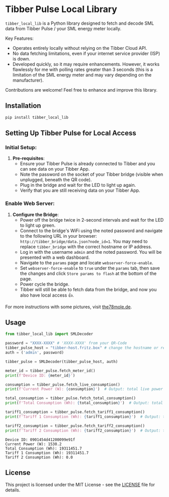 
# Tibber Pulse Local Library

`tibber_local_lib` is a Python library designed to fetch and decode SML data from Tibber Pulse / your SML energy meter locally.

Key Features:
- Operates entirely locally without relying on the Tibber Cloud API.
- No data fetching limitations, even if your internet service provider (ISP) is down.
- Developed quickly, so it may require enhancements. However, it works flawlessly for me with polling rates greater than 3 seconds (this is a limitation of the SML energy meter and may vary depending on the manufacturer).

Contributions are welcome! Feel free to enhance and improve this library.

## Installation

```sh
pip install tibber_local_lib
```

## Setting Up Tibber Pulse for Local Access

### Initial Setup:

1. **Pre-requisites**:
   - Ensure your Tibber Pulse is already connected to Tibber and you can see data on your Tibber App.
   - Note the password on the socket of your Tibber bridge (visible when unplugged, beneath the QR code).
   - Plug in the bridge and wait for the LED to light up again.
   - Verify that you are still receiving data on your Tibber App.

### Enable Web Server:

1. **Configure the Bridge**:
   - Power off the bridge twice in 2-second intervals and wait for the LED to light up green.
   - Connect to the bridge's WiFi using the noted password and navigate to the following URL in your browser: `http://tibber_bridge/data.json?node_id=1`. You may need to replace `tibber_bridge` with the correct hostname or IP address.
   - Log in with the username `admin` and the noted password. You will be presented with a web dashboard.
   - Navigate to the `params` page and locate `webserver-force-enable`.
   - Set `webserver-force-enable` to `true` under the `params` tab, then save the changes and click `Store params to flash` at the bottom of the page.
   - Power cycle the bridge.
   - Tibber will still be able to fetch data from the bridge, and now you also have local access 👍.

For more instructions with some pictures, visit [the78mole.de](https://the78mole.de/doing-the-undone-decoding-sml-or-hacking-the-tibber-raw-data).

## Usage

```python
from tibber_local_lib import SMLDecoder

password = "XXXX-XXXX" # 'XXXX-XXXX' from your QR-Code
tibber_pulse_host = "tibber-host.fritz.box" # change the hostname or replace it with your IP
auth = ('admin', password)

tibber_pulse = SMLDecoder(tibber_pulse_host, auth)

meter_id = tibber_pulse.fetch_meter_id()
print(f'Device ID: {meter_id}')

consumption = tibber_pulse.fetch_live_consumption()
print(f'Current Power (W): {consumption}')  # Output: total live power in W

total_consumption = tibber_pulse.fetch_total_consumption()
print(f'Total Consumption (Wh): {total_consumption}')  # Output: total consumption in Wh

tariff1_consumption = tibber_pulse.fetch_tariff1_consumption()
print(f'Tariff 1 Consumption (Wh): {tariff1_consumption}')  # Output: tariff 1 consumption in Wh

tariff2_consumption = tibber_pulse.fetch_tariff2_consumption()
print(f'Tariff 2 Consumption (Wh): {tariff2_consumption}')  # Output: tariff 2 consumption in Wh
```
```
Device ID: 0901454d41200099e91f
Current Power (W): 1530.2
Total Consumption (Wh): 19311451.7
Tariff 1 Consumption (Wh): 19311451.7
Tariff 2 Consumption (Wh): 0.0

```

## License

This project is licensed under the MIT License - see the [LICENSE](LICENSE) file for details.